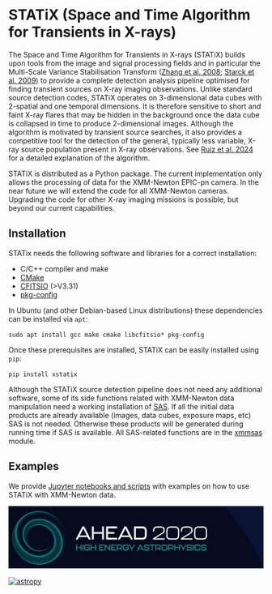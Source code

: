 # STATiX (Space and Time Algorithm for Transients in X-rays)

The Space and Time Algorithm for Transients in X-rays (STATiX) builds upon 
tools from the image and signal processing fields and in particular the 
Multi-Scale Variance Stabilisation Transform 
([Zhang et al. 2008](http://dx.doi.org/10.1109/TIP.2008.924386); 
[Starck et al. 2009](http://dx.doi.org/10.1051/0004-6361/200811388)) 
to provide a complete detection analysis pipeline optimised for finding 
transient sources on X-ray imaging observations. Unlike standard source 
detection codes, STATiX operates on 3-dimensional data cubes with 2-spatial 
and one temporal dimensions. It is therefore sensitive to short and faint 
X-ray flares that may be hidden in the background once the data cube is 
collapsed in time to produce 2-dimensional images. Although the algorithm 
is motivated by transient source searches, it also provides a competitive tool 
for the detection of the general, typically less variable, X-ray source
population present in X-ray observations. See [Ruiz et al. 2024](https://doi.org/10.1093/mnras/stad3339)
for a detailed explanation of the algorithm.

STATiX is distributed as a Python package. The current implementation 
only allows the processing of data for the XMM-Newton EPIC-pn camera. In the near
future we will extend the code for all XMM-Newton cameras. Upgrading the code
for other X-ray imaging missions is possible, but beyond our current capabilities.


Installation
------------

STATix needs the following software and libraries for a correct installation:
- C/C++ compiler and make
- [CMake](http://www.cmake.org)
- [CFITSIO](https://heasarc.gsfc.nasa.gov/fitsio/) (>V3.31)
- [pkg-config](https://www.freedesktop.org/wiki/Software/pkg-config/)

In Ubuntu (and other Debian-based Linux distributions) these dependencies can be installed via ``apt``:

    sudo apt install gcc make cmake libcfitsio* pkg-config


Once these prerequisites are installed, STATiX can be easily installed using ``pip``:

    pip install xstatix

Although the STATiX source detection pipeline does not need any additional software, some of its side functions related with XMM-Newton data manipulation need a working installation of [SAS](https://www.cosmos.esa.int/web/xmm-newton/what-is-sas). If all the initial data products are already available (images, data cubes, exposure maps, etc) SAS is not needed. Otherwise these products will be generated during running time if SAS is available. All SAS-related functions are in the [xmmsas](src/statix/xmmsas.py) module.


Examples
---------

We provide [Jupyter notebooks and scripts](docs/) with examples on how to use STATiX
with XMM-Newton data. 


[![ahead2020](ahead2020_logo.png)](http://ahead.astro.noa.gr/)

[![astropy](https://img.shields.io/badge/powered%20by-AstroPy-orange.svg?style=flat)](http://www.astropy.org/) 
